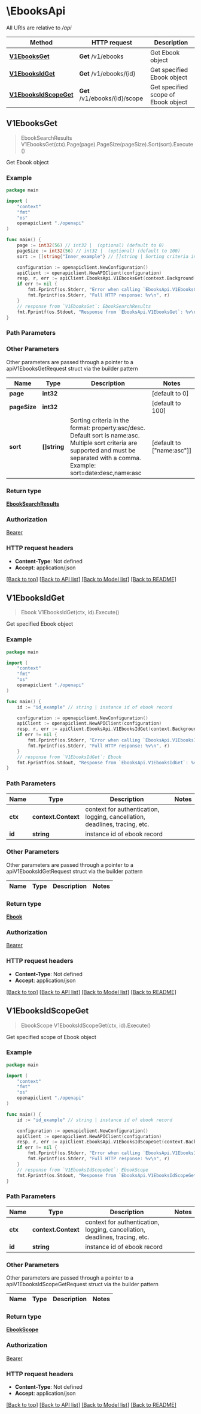 # \EbooksApi

All URIs are relative to */api*

Method | HTTP request | Description
------------- | ------------- | -------------
[**V1EbooksGet**](EbooksApi.md#V1EbooksGet) | **Get** /v1/ebooks | Get Ebook object 
[**V1EbooksIdGet**](EbooksApi.md#V1EbooksIdGet) | **Get** /v1/ebooks/{id} | Get specified Ebook object 
[**V1EbooksIdScopeGet**](EbooksApi.md#V1EbooksIdScopeGet) | **Get** /v1/ebooks/{id}/scope | Get specified scope of Ebook object 



## V1EbooksGet

> EbookSearchResults V1EbooksGet(ctx).Page(page).PageSize(pageSize).Sort(sort).Execute()

Get Ebook object 



### Example

```go
package main

import (
    "context"
    "fmt"
    "os"
    openapiclient "./openapi"
)

func main() {
    page := int32(56) // int32 |  (optional) (default to 0)
    pageSize := int32(56) // int32 |  (optional) (default to 100)
    sort := []string{"Inner_example"} // []string | Sorting criteria in the format: property:asc/desc. Default sort is name:asc. Multiple sort criteria are supported and must be separated with a comma. Example: sort=date:desc,name:asc  (optional) (default to ["name:asc"])

    configuration := openapiclient.NewConfiguration()
    apiClient := openapiclient.NewAPIClient(configuration)
    resp, r, err := apiClient.EbooksApi.V1EbooksGet(context.Background()).Page(page).PageSize(pageSize).Sort(sort).Execute()
    if err != nil {
        fmt.Fprintf(os.Stderr, "Error when calling `EbooksApi.V1EbooksGet``: %v\n", err)
        fmt.Fprintf(os.Stderr, "Full HTTP response: %v\n", r)
    }
    // response from `V1EbooksGet`: EbookSearchResults
    fmt.Fprintf(os.Stdout, "Response from `EbooksApi.V1EbooksGet`: %v\n", resp)
}
```

### Path Parameters



### Other Parameters

Other parameters are passed through a pointer to a apiV1EbooksGetRequest struct via the builder pattern


Name | Type | Description  | Notes
------------- | ------------- | ------------- | -------------
 **page** | **int32** |  | [default to 0]
 **pageSize** | **int32** |  | [default to 100]
 **sort** | **[]string** | Sorting criteria in the format: property:asc/desc. Default sort is name:asc. Multiple sort criteria are supported and must be separated with a comma. Example: sort&#x3D;date:desc,name:asc  | [default to [&quot;name:asc&quot;]]

### Return type

[**EbookSearchResults**](EbookSearchResults.md)

### Authorization

[Bearer](../README.md#Bearer)

### HTTP request headers

- **Content-Type**: Not defined
- **Accept**: application/json

[[Back to top]](#) [[Back to API list]](../README.md#documentation-for-api-endpoints)
[[Back to Model list]](../README.md#documentation-for-models)
[[Back to README]](../README.md)


## V1EbooksIdGet

> Ebook V1EbooksIdGet(ctx, id).Execute()

Get specified Ebook object 



### Example

```go
package main

import (
    "context"
    "fmt"
    "os"
    openapiclient "./openapi"
)

func main() {
    id := "id_example" // string | instance id of ebook record

    configuration := openapiclient.NewConfiguration()
    apiClient := openapiclient.NewAPIClient(configuration)
    resp, r, err := apiClient.EbooksApi.V1EbooksIdGet(context.Background(), id).Execute()
    if err != nil {
        fmt.Fprintf(os.Stderr, "Error when calling `EbooksApi.V1EbooksIdGet``: %v\n", err)
        fmt.Fprintf(os.Stderr, "Full HTTP response: %v\n", r)
    }
    // response from `V1EbooksIdGet`: Ebook
    fmt.Fprintf(os.Stdout, "Response from `EbooksApi.V1EbooksIdGet`: %v\n", resp)
}
```

### Path Parameters


Name | Type | Description  | Notes
------------- | ------------- | ------------- | -------------
**ctx** | **context.Context** | context for authentication, logging, cancellation, deadlines, tracing, etc.
**id** | **string** | instance id of ebook record | 

### Other Parameters

Other parameters are passed through a pointer to a apiV1EbooksIdGetRequest struct via the builder pattern


Name | Type | Description  | Notes
------------- | ------------- | ------------- | -------------


### Return type

[**Ebook**](Ebook.md)

### Authorization

[Bearer](../README.md#Bearer)

### HTTP request headers

- **Content-Type**: Not defined
- **Accept**: application/json

[[Back to top]](#) [[Back to API list]](../README.md#documentation-for-api-endpoints)
[[Back to Model list]](../README.md#documentation-for-models)
[[Back to README]](../README.md)


## V1EbooksIdScopeGet

> EbookScope V1EbooksIdScopeGet(ctx, id).Execute()

Get specified scope of Ebook object 



### Example

```go
package main

import (
    "context"
    "fmt"
    "os"
    openapiclient "./openapi"
)

func main() {
    id := "id_example" // string | instance id of ebook record

    configuration := openapiclient.NewConfiguration()
    apiClient := openapiclient.NewAPIClient(configuration)
    resp, r, err := apiClient.EbooksApi.V1EbooksIdScopeGet(context.Background(), id).Execute()
    if err != nil {
        fmt.Fprintf(os.Stderr, "Error when calling `EbooksApi.V1EbooksIdScopeGet``: %v\n", err)
        fmt.Fprintf(os.Stderr, "Full HTTP response: %v\n", r)
    }
    // response from `V1EbooksIdScopeGet`: EbookScope
    fmt.Fprintf(os.Stdout, "Response from `EbooksApi.V1EbooksIdScopeGet`: %v\n", resp)
}
```

### Path Parameters


Name | Type | Description  | Notes
------------- | ------------- | ------------- | -------------
**ctx** | **context.Context** | context for authentication, logging, cancellation, deadlines, tracing, etc.
**id** | **string** | instance id of ebook record | 

### Other Parameters

Other parameters are passed through a pointer to a apiV1EbooksIdScopeGetRequest struct via the builder pattern


Name | Type | Description  | Notes
------------- | ------------- | ------------- | -------------


### Return type

[**EbookScope**](EbookScope.md)

### Authorization

[Bearer](../README.md#Bearer)

### HTTP request headers

- **Content-Type**: Not defined
- **Accept**: application/json

[[Back to top]](#) [[Back to API list]](../README.md#documentation-for-api-endpoints)
[[Back to Model list]](../README.md#documentation-for-models)
[[Back to README]](../README.md)

